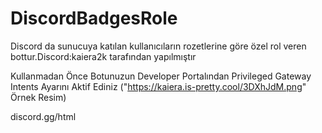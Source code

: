 # DiscordBadgesRole
Discord da sunucuya katılan kullanıcıların rozetlerine göre özel rol veren bottur.Discord:kaiera2k tarafından yapılmıştır

Kullanmadan Önce Botunuzun Developer Portalından Privileged Gateway Intents Ayarını Aktif Ediniz  ("https://kaiera.is-pretty.cool/3DXhJdM.png" Örnek Resim)

discord.gg/html
